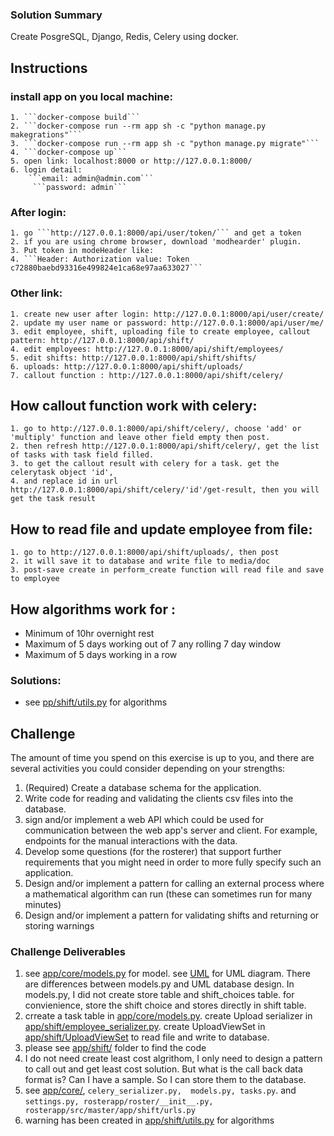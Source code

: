 ### Solution Summary
Create PosgreSQL, Django, Redis, Celery using docker.


## Instructions

### install app on you local machine: 
    1. ```docker-compose build```
    2. ```docker-compose run --rm app sh -c "python manage.py makegrations"```
    3. ```docker-compose run --rm app sh -c "python manage.py migrate"```    
    4. ```docker-compose up```
    5. open link: localhost:8000 or http://127.0.0.1:8000/
    6. login detail: 
        ```email: admin@admin.com```
         ```password: admin```
### After login:
    1. go ```http://127.0.0.1:8000/api/user/token/``` and get a token
    2. if you are using chrome browser, download 'modhearder' plugin.
    3. Put token in modeHeader like:
    4. ```Header: Authorization value: Token c72880baebd93316e499824e1ca68e97aa633027```
### Other link:
    1. create new user after login: http://127.0.0.1:8000/api/user/create/
    2. update my user name or password: http://127.0.0.1:8000/api/user/me/
    3. edit employee, shift, uploading file to create employee, callout pattern: http://127.0.0.1:8000/api/shift/
    4. edit employees: http://127.0.0.1:8000/api/shift/employees/
    5. edit shifts: http://127.0.0.1:8000/api/shift/shifts/
    6. uploads: http://127.0.0.1:8000/api/shift/uploads/
    7. callout function : http://127.0.0.1:8000/api/shift/celery/
## How callout function work with celery:
    1. go to http://127.0.0.1:8000/api/shift/celery/, choose 'add' or 'multiply' function and leave other field empty then post.
    2. then refresh http://127.0.0.1:8000/api/shift/celery/, get the list of tasks with task field filled.
    3. to get the callout result with celery for a task. get the celerytask object 'id',
    4. and replace id in url http://127.0.0.1:8000/api/shift/celery/'id'/get-result, then you will get the task result
## How to read file and update employee from file:
    1. go to http://127.0.0.1:8000/api/shift/uploads/, then post
    2. it will save it to database and write file to media/doc 
    3. post-save create in perform_create function will read file and save to employee

##  How algorithms work for :
- Minimum of 10hr overnight rest
- Maximum of 5 days working out of 7 any rolling 7 day window
- Maximum of 5 days working in a row
  
###  Solutions: 
  - see [pp/shift/utils.py](https://bitbucket.org/brucematrix/rosterapp/src/027a934a35de/app/shift/utils.py?at=master "Utils.py") for algorithms

## Challenge

The amount of time you spend on this exercise is up to you, and there are several activities you could consider depending on your strengths:

1. (Required) Create a database schema for the application.
2. Write code for reading and validating the clients csv files into the database.
3. sign and/or implement a web API which could be used for communication between the web app's server and client. For example, endpoints for the manual interactions with the data.
4. Develop some questions (for the rosterer) that support further requirements that you might need in order to more fully specify such an application.
5. Design and/or implement a pattern for calling an external process where a mathematical algorithm can run (these can sometimes run for many minutes)
6. Design and/or implement a pattern for validating shifts and returning or storing warnings



### Challenge Deliverables
1. see [app/core/models.py](https://bitbucket.org/brucematrix/rosterapp/src/master/app/core/models.py?at=master "models.py") for model. 
   see [UML](https://drive.google.com/file/d/1mmIjisNYPS-pSBPlLaCF0pMm-WRjzYk7/view?usp=sharing "models.py") for UML diagram.
   There are differences between models.py and UML database design. In models.py, I did not create store table and shift_choices table. for convienience, store the shift choice and stores 
   directly in shift table.
2. crreate a task table in [app/core/models.py](https://bitbucket.org/brucematrix/rosterapp/src/master/app/core/models.py?at=master "models.py").
   create Upload serializer in [app/shift/employee_serializer.py](https://bitbucket.org/brucematrix/rosterapp/src/master/app/shift/employee_serializer.py?at=master).
   create UploadViewSet in [app/shift/UploadViewSet](https://bitbucket.org/brucematrix/rosterapp/src/master/app/shift/views.py?at=master) to read file and write to database.
3. please see [app/shift/](https://bitbucket.org/brucematrix/rosterapp/src/master/app/shift/?at=master) folder to find the code
4. I do not need create least cost algrithom, I only need to design a pattern to call out and get least cost solution.
   But what is the call back data format is? Can I have a sample. So I can store them to the database.
5.  see [app/core/](https://bitbucket.org/brucematrix/rosterapp/src/master/app/core/), ```celery_serializer.py,  models.py, tasks.py```.
    and ```settings.py, rosterapp/roster/__init__.py, rosterapp/src/master/app/shift/urls.py ```
6. warning has been created in [app/shift/utils.py](https://bitbucket.org/brucematrix/rosterapp/src/027a934a35de/app/shift/utils.py?at=master "Utils.py") for algorithms

